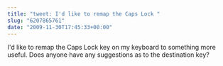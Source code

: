 ```yaml
---
title: "tweet: I'd like to remap the Caps Lock "
slug: "6207865761"
date: "2009-11-30T17:45:33+00:00"
---
```

I'd like to remap the Caps Lock key on my keyboard to something more useful. Does anyone have any suggestions as to the destination key?